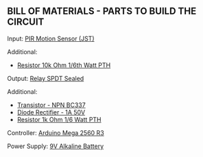 BILL OF MATERIALS - PARTS TO BUILD THE CIRCUIT
----------------------------------------------
Input: [PIR Motion Sensor (JST)](https://www.sparkfun.com/products/13285)

Additional:
- [Resistor 10k Ohm 1/6th Watt PTH](https://www.sparkfun.com/products/8374)


Output: [Relay SPDT Sealed](https://www.sparkfun.com/products/100)

Additional:
- [Transistor - NPN BC337](https://www.sparkfun.com/products/13689)
- [Diode Rectifier - 1A 50V](https://www.sparkfun.com/products/8589)
- [Resistor 1k Ohm 1/6 Watt PTH](https://www.sparkfun.com/products/8980)

Controller: [Arduino Mega 2560 R3](https://www.sparkfun.com/products/11061)

Power Supply: [9V Alkaline Battery](https://www.sparkfun.com/products/10218)



